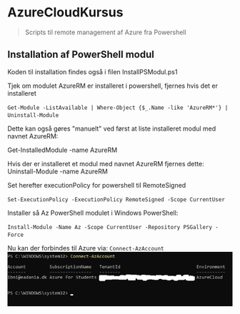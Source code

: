 # AzureCloudKursus
>Scripts til remote management af Azure fra Powershell
## Installation af PowerShell modul
Koden til installation findes også i filen InstallPSModul.ps1

Tjek om modulet AzureRM er installeret i powershell, fjernes hvis det er installeret

`Get-Module -ListAvailable | Where-Object {$_.Name -like 'AzureRM*'} | Uninstall-Module`

Dette kan også gøres "manuelt" ved først at liste installeret modul med navnet AzureRM:

Get-InstalledModule -name AzureRM

Hvis der er installeret et modul med navnet AzureRM fjernes dette:
Uninstall-Module -name AzureRM

Set herefter executionPolicy for powershell til RemoteSigned 

`Set-ExecutionPolicy -ExecutionPolicy RemoteSigned -Scope CurrentUser`

Installer så Az PowerShell modulet i Windows PowerShell:

`Install-Module -Name Az -Scope CurrentUser -Repository PSGallery -Force`

Nu kan der forbindes til Azure via:
`Connect-AzAccount`
![Screenshot af oprette forbindelse](https://github.com/ibhelmer/AzureCloudKursus/blob/main/images/ConnectAZ.png)

